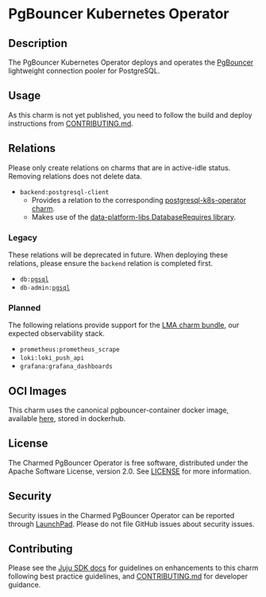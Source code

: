 # PgBouncer Kubernetes Operator

## Description

The PgBouncer Kubernetes Operator deploys and operates the [PgBouncer](https://www.pgbouncer.org) lightweight connection pooler for PostgreSQL.

## Usage

As this charm is not yet published, you need to follow the build and deploy instructions from [CONTRIBUTING.md](https://github.com/canonical/pgbouncer-k8s-operator/CONTRIBUTING.md).

## Relations

Please only create relations on charms that are in active-idle status. Removing relations does not delete data.

- `backend:postgresql-client`
  - Provides a relation to the corresponding [postgresql-k8s-operator charm](https://github.com/canonical/postgresql-k8s-operator).
  - Makes use of the [data-platform-libs DatabaseRequires library](https://github.com/canonical/data-platform-libs/blob/main/lib/charms/data_platform_libs/v0/database_provides.py).

### Legacy

These relations will be deprecated in future. When deploying these relations, please ensure the `backend` relation is completed first.

- `db:`[`pgsql`](https://github.com/canonical/ops-lib-pgsql/)
- `db-admin:`[`pgsql`](https://github.com/canonical/ops-lib-pgsql/)

### Planned

The following relations provide support for the [LMA charm bundle](https://juju.is/docs/lma2), our expected observability stack.

- `prometheus:prometheus_scrape`
- `loki:loki_push_api`
- `grafana:grafana_dashboards`

## OCI Images

This charm uses the canonical pgbouncer-container docker image, available [here](https://github.com/canonical/pgbouncer-container), stored in dockerhub.

## License

The Charmed PgBouncer Operator is free software, distributed under the Apache Software License, version 2.0. See [LICENSE](https://github.com/canonical/pgbouncer-k8s-operator/blob/main/LICENSE) for more information.

## Security

Security issues in the Charmed PgBouncer Operator can be reported through [LaunchPad](https://wiki.ubuntu.com/DebuggingSecurity#How%20to%20File). Please do not file GitHub issues about security issues.

## Contributing

Please see the [Juju SDK docs](https://juju.is/docs/sdk) for guidelines
on enhancements to this charm following best practice guidelines, and
[CONTRIBUTING.md](https://github.com/canonical/pgbouncer-k8s-operator/CONTRIBUTING.md) for developer guidance.
